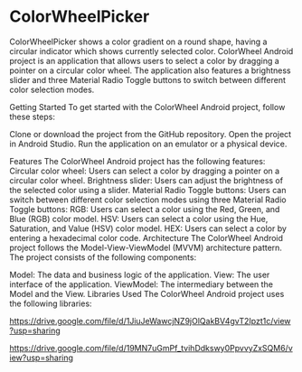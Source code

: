 # ColorWheelPicker

ColorWheelPicker shows a color gradient on a round shape, having a circular indicator which shows currently selected color. ColorWheel Android project is an application that allows users to select a color by dragging a pointer on a circular color wheel. The application also features a brightness slider and three Material Radio Toggle buttons to switch between different color selection modes.

Getting Started
To get started with the ColorWheel Android project, follow these steps:

Clone or download the project from the GitHub repository.
Open the project in Android Studio.
Run the application on an emulator or a physical device.

Features
The ColorWheel Android project has the following features:
Circular color wheel: Users can select a color by dragging a pointer on a circular color wheel.
Brightness slider: Users can adjust the brightness of the selected color using a slider.
Material Radio Toggle buttons: Users can switch between different color selection modes using three Material Radio Toggle buttons:
RGB: Users can select a color using the Red, Green, and Blue (RGB) color model.
HSV: Users can select a color using the Hue, Saturation, and Value (HSV) color model.
HEX: Users can select a color by entering a hexadecimal color code.
Architecture
The ColorWheel Android project follows the Model-View-ViewModel (MVVM) architecture pattern. The project consists of the following components:

Model: The data and business logic of the application.
View: The user interface of the application.
ViewModel: The intermediary between the Model and the View.
Libraries Used
The ColorWheel Android project uses the following libraries:

https://drive.google.com/file/d/1JiuJeWawcjNZ9jOlQakBV4gvT2Ipzt1c/view?usp=sharing

https://drive.google.com/file/d/19MN7uGmPf_tvihDdkswy0PpvvyZxSQM6/view?usp=sharing
